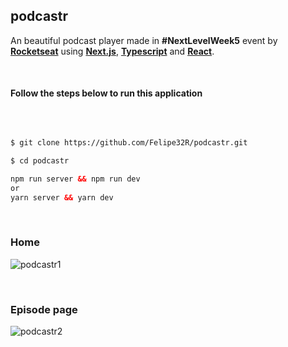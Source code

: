 ## podcastr

An beautiful podcast player made in **#NextLevelWeek5** event by [**Rocketseat**](https://rocketseat.com.br/) using  [**Next.js**](https://nextjs.org/), [**Typescript**](https://www.typescriptlang.org/) and [**React**](https://reactjs.org/).

<br>

#### Follow the steps below to run this application

<br>

```html

$ git clone https://github.com/Felipe32R/podcastr.git  

$ cd podcastr

npm run server && npm run dev 
or 
yarn server && yarn dev
```

<br>

### Home

![podcastr1](https://user-images.githubusercontent.com/73653212/119158693-df24f280-ba2c-11eb-8dc1-74249c330b77.gif)

<br>

### Episode page

![podcastr2](https://user-images.githubusercontent.com/73653212/119158705-e21fe300-ba2c-11eb-90c5-05d324c1f0e5.gif)

